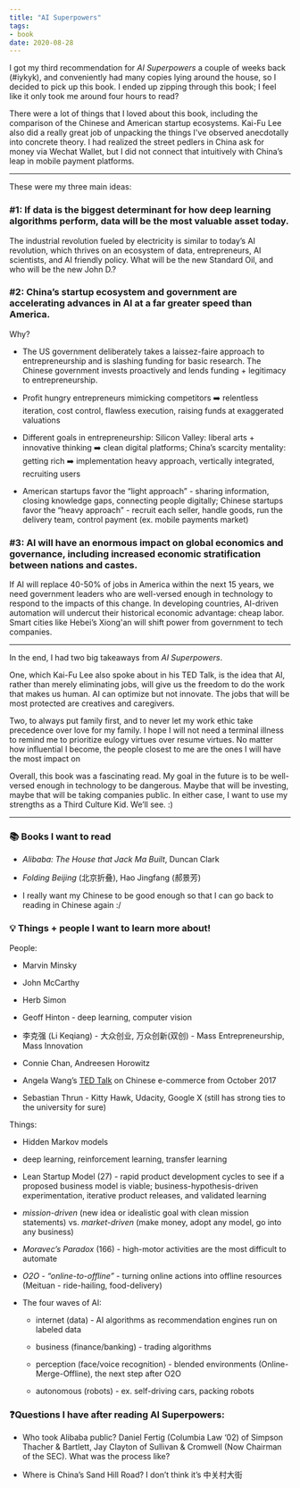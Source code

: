 ```yaml
---
title: "AI Superpowers"
tags:
- book
date: 2020-08-28
---
```


I got my third recommendation for _AI Superpowers_ a couple of weeks back (#iykyk), and conveniently had many copies lying around the house, so I decided to pick up this book. I ended up zipping through this book; I feel like it only took me around four hours to read?

There were a lot of things that I loved about this book, including the comparison of the Chinese and American startup ecosystems. Kai-Fu Lee also did a really great job of unpacking the things I've observed anecdotally into concrete theory. I had realized the street pedlers in China ask for money via Wechat Wallet, but I did not connect that intuitively with China’s leap in mobile payment platforms.

---

These were my three main ideas:

### **#1:** If data is the biggest determinant for how deep learning algorithms perform, data will be the most valuable asset today.

The industrial revolution fueled by electricity is similar to today’s AI revolution, which thrives on an ecosystem of data, entrepreneurs, AI scientists, and AI friendly policy. What will be the new Standard Oil, and who will be the new John D.?

### #2: China’s startup ecosystem and government are accelerating advances in AI at a far greater speed than America.

Why?

-   The US government deliberately takes a laissez-faire approach to entrepreneurship and is slashing funding for basic research. The Chinese government invests proactively and lends funding + legitimacy to entrepreneurship.
    
-   Profit hungry entrepreneurs mimicking competitors ➡️ relentless iteration, cost control, flawless execution, raising funds at exaggerated valuations
    
-   Different goals in entrepreneurship: Silicon Valley: liberal arts + innovative thinking ➡️ clean digital platforms; China’s scarcity mentality: getting rich ➡️ implementation heavy approach, vertically integrated, recruiting users
    
-   American startups favor the “light approach” - sharing information, closing knowledge gaps, connecting people digitally; Chinese startups favor the “heavy approach” - recruit each seller, handle goods, run the delivery team, control payment (ex. mobile payments market)
    

### #3: AI will have an enormous impact on global economics and governance, including increased economic stratification between nations and castes.

If AI will replace 40-50% of jobs in America within the next 15 years, we need government leaders who are well-versed enough in technology to respond to the impacts of this change. In developing countries, AI-driven automation will undercut their historical economic advantage: cheap labor. Smart cities like Hebei’s Xiong'an will shift power from government to tech companies.

---

In the end, I had two big takeaways from _AI Superpowers_.

One, which Kai-Fu Lee also spoke about in his TED Talk, is the idea that AI, rather than merely eliminating jobs, will give us the freedom to do the work that makes us human. AI can optimize but not innovate. The jobs that will be most protected are creatives and caregivers.

Two, to always put family first, and to never let my work ethic take precedence over love for my family. I hope I will not need a terminal illness to remind me to prioritize eulogy virtues over resume virtues. No matter how influential I become, the people closest to me are the ones I will have the most impact on

Overall, this book was a fascinating read. My goal in the future is to be well-versed enough in technology to be dangerous. Maybe that will be investing, maybe that will be taking companies public. In either case, I want to use my strengths as a Third Culture Kid. We’ll see. :)

---

### **📚 Books I want to read**

-   _Alibaba: The House that Jack Ma Built_, Duncan Clark
    
-   _Folding Beijing_ (北京折叠), Hao Jingfang (郝景芳)
    
-   I really want my Chinese to be good enough so that I can go back to reading in Chinese again :/
    

### **💡 Things + people I want to learn more about!**

People:

-   Marvin Minsky
    
-   John McCarthy
    
-   Herb Simon
    
-   Geoff Hinton - deep learning, computer vision
    
-   李克强 (Li Keqiang) - 大众创业, 万众创新(双创) - Mass Entrepreneurship, Mass Innovation
    
-   Connie Chan, Andreesen Horowitz
    
-   Angela Wang’s [TED Talk](https://www.ted.com/talks/angela_wang_how_china_is_changing_the_future_of_shopping) on Chinese e-commerce from October 2017
    
-   Sebastian Thrun - Kitty Hawk, Udacity, Google X (still has strong ties to the university for sure)
    

Things:

-   Hidden Markov models
    
-   deep learning, reinforcement learning, transfer learning
    
-   Lean Startup Model (27) - rapid product development cycles to see if a proposed business model is viable; business-hypothesis-driven experimentation, iterative product releases, and validated learning
    

-   _mission-driven_ (new idea or idealistic goal with clean mission statements) vs. _market-driven_ (make money, adopt any model, go into any business)
    
-   _Moravec’s Paradox_ (166) - high-motor activities are the most difficult to automate
    
-   _O2O - “online-to-offline”_ - turning online actions into offline resources (Meituan - ride-hailing, food-delivery)
    
-   The four waves of AI:
    
    -   internet (data) - AI algorithms as recommendation engines run on labeled data
        
    -   business (finance/banking) - trading algorithms
        
    -   perception (face/voice recognition) - blended environments (Online-Merge-Offline), the next step after O2O
        
    -   autonomous (robots) - ex. self-driving cars, packing robots
        

### **❓Questions I have after reading AI Superpowers:**

-   Who took Alibaba public? Daniel Fertig (Columbia Law ‘02) of Simpson Thacher & Bartlett, Jay Clayton of Sullivan & Cromwell (Now Chairman of the SEC). What was the process like?
    
-   Where is China’s Sand Hill Road? I don’t think it’s 中关村大街